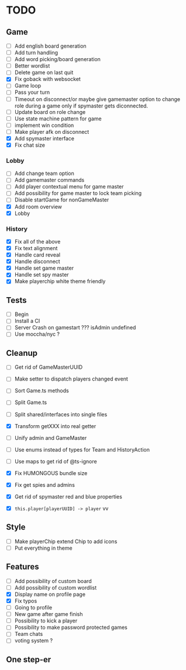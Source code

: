 # TODO

## Game

- [ ] Add english board generation
- [ ] Add turn handling
- [ ] Add word picking/board generation
- [ ] Better wordlist
- [ ] Delete game on last quit
- [x] Fix goback with websocket
- [ ] Game loop
- [ ] Pass your turn
- [ ] Timeout on disconnect/or maybe give gamemaster option to change role during a game only if spymaster gets diconnected.
- [ ] Update board on role change
- [ ] Use state machine pattern for game
- [ ] implement win condition
- [ ] Make player afk on disconnect
- [x] Add spymaster interface
- [x] Fix chat size

### Lobby

- [ ] Add change team option
- [ ] Add gamemaster commands
- [ ] Add player contextual menu for game master
- [ ] Add possibility for game master to lock team picking
- [ ] Disable startGame for nonGameMaster
- [x] Add room overview
- [x] Lobby

### History

- [x] Fix all of the above
- [x] Fix text alignment
- [x] Handle card reveal
- [x] Handle disconnect
- [x] Handle set game master
- [x] Handle set spy master
- [x] Make playerchip white theme friendly

## Tests

- [ ] Begin
- [ ] Install a CI
- [ ] Server Crash on gamestart ??? isAdmin undefined
- [ ] Use moccha/nyc ?

## Cleanup

- [ ] Get rid of GameMasterUUID
- [ ] Make setter to dispatch players changed event
- [ ] Sort Game.ts methods
- [ ] Split Game.ts
- [ ] Split shared/interfaces into single files
- [x] Transform getXXX into real getter
- [ ] Unify admin and GameMaster
- [ ] Use enums instead of types for Team and HistoryAction
- [ ] Use maps to get rid of @ts-ignore
- [x] Fix HUMONGOUS bundle size
- [x] Fix get spies and admins
- [x] Get rid of spymaster red and blue properties
- [x] `this.player[playerUUID] -> player` vv


## Style

- [ ] Make playerChip extend Chip to add icons
- [ ] Put everything in theme

## Features

- [ ] Add possibility of custom board
- [ ] Add possibility of custom wordlist
- [x] Display name on profile page
- [x] Fix typos
- [ ] Going to profile
- [ ] New game after game finish
- [ ] Possibility to kick a player
- [ ] Possibility to make password protected games
- [ ] Team chats
- [ ] voting system ?

## One step-er
